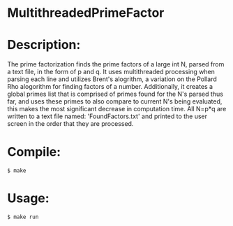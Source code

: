 # MultithreadedPrimeFactor

# Description:
The prime factorization finds the prime factors of a large int N, parsed from a text file, in the form of p and q. It uses multithreaded processing when parsing each line and utilizes Brent's alogrithm, a variation on the Pollard Rho alogorithm for finding factors of a number. Additionally, it creates a global primes list that is comprised of primes found for the N's parsed thus far, and uses these primes to also compare to current N's being evaluated, this makes the most significant decrease in computation time. All N=p*q are written to a text file named: 'FoundFactors.txt' and printed to the user screen in the order that they are processed. 

# Compile: 
```
$ make
```

# Usage:
```
$ make run
```
